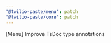 ```yaml
---
"@twilio-paste/menu": patch
"@twilio-paste/core": patch
---
```


[Menu] Improve TsDoc type annotations
